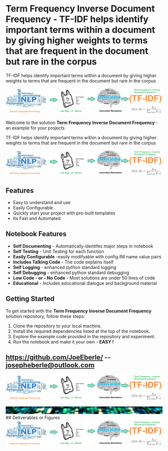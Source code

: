 
# Term Frequency Inverse Document Frequency - TF-IDF helps identify important terms within a document by giving higher weights to terms that are frequent in the document but rare in the corpus
TF-IDF helps identify important terms within a document by giving higher weights to terms that are frequent in the document but rare in the corpus

![Image image_filename](code.png)

Welcome to the solution **Term Frequency Inverse Document Frequency** - an example for your projects

TF-IDF helps identify important terms within a document by giving higher weights to terms that are frequent in the document but rare in the corpus

![Image image_filename](sample.png)

## Features
- Easy to understand and use  
- Easily Configurable 
- Quickly start your project with pre-built templates
- Its Fast and Automated

## Notebook Features
- **Self Documenting** - Automatically identifes major steps in notebook 
- **Self Testing** - Unit Testing for each function
- **Easily Configurable** -easily modifyable with config.INI name value pairs
- **Includes Talking Code** - The code explains itself 
- **Self Logging** - enhanced python standard logging   
- **Self Debugging** - enhanced python standard debugging
- **Low Code - or - No Code** - Most solutions are under 50 lines of code
- **Educational** - Includes educational dialogue and background material
    
## Getting Started
To get started with the **Term Frequency Inverse Document Frequency** solution repository, follow these steps:
1. Clone the repository to your local machine.
2. Install the required dependencies listed at the top of the notebook.
3. Explore the example code provided in the repository and experiment.
4. Run the notebook and make it your own - **EASY !**
    
## https://github.com/JoeEberle/ -- josepheberle@outlook.com 
    
![Developer](developer.png)

![Brand](brand.png)
    ## Deliverables or Figures![additional_image](term_frequency_inverse_document_frequency.png)  <br>